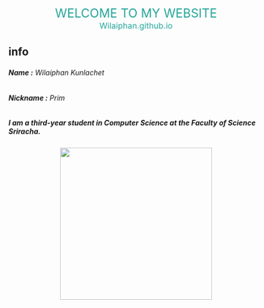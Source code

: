<div align ="center" style="font-size:24px; color:#26a69a">
  WELCOME TO MY WEBSITE
</div>

<div align ="center" style="font-size:16px; color:#26a69a">
  Wilaiphan.github.io
</div>


## info


###### **Name :** Wilaiphan Kunlachet
###### **Nickname :** Prim
##### I am a third-year student in Computer Science at the Faculty of Science Sriracha.

 <div align="center">
    <img src = "/img/wilai.png" width = "300">
</div>
